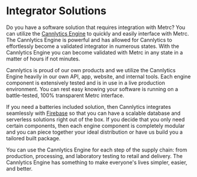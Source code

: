 # Integrator Solutions

Do you have a software solution that requires integration with Metrc? You can utilize the [Cannlytics Engine](https://github.com/cannlytics/cannlytics-engine) to quickly and easily interface with Metrc. The Cannlytics Engine is powerful and has allowed for Cannlytics to effortlessly become a validated integrator in numerous states. With the Cannlytics Engine you can become validated with Metrc in any state in a matter of hours if not minutes.

Cannlytics is proud of our own products and we utilize the Cannlytics Engine heavily in our own API, app, website, and internal tools. Each engine component is extensively tested and is in use in a live production environment. You can rest easy knowing your software is running on a battle-tested, 100% transparent Metrc interface.

If you need a batteries included solution, then Cannlytics integrates seamlessly with [Firebase](https://firebase.google.com/) so that you can have a scalable database and serverless solutions right out of the box. If you decide that you only need certain components, then each engine component is completely modular and you can piece together your ideal distribution or have us build you a tailored built package.

You can use the Cannlytics Engine for each step of the supply chain: from production, processing, and laboratory testing to retail and delivery. The Cannlytics Engine has something to make everyone's lives simpler, easier, and better.
